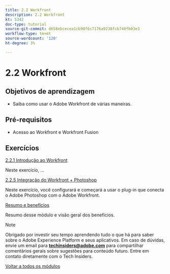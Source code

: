 ```yaml
---
title: 2.2 Workfront
description: 2.2 Workfront
kt: 5342
doc-type: tutorial
source-git-commit: d658ebcecea1cb98f6c7176a9238fcb740fb03e3
workflow-type: tm+mt
source-wordcount: '120'
ht-degree: 3%

---
```


# 2.2 Workfront

## Objetivos de aprendizagem

- Saiba como usar o Adobe Workfront de várias maneiras.

## Pré-requisitos

- Acesso ao Workfront e Workfront Fusion

## Exercícios

[2.2.1 Introdução ao Workfront](./ex1.md)

Neste exercício, ...

[2.2.5 Integração do Workfront + Photoshop](./ex5.md)

Neste exercício, você configurará e começará a usar o plug-in que conecta o Adobe Photoshop com o Adobe Workfront.

[Resumo e benefícios](./summary.md)

Resumo desse módulo e visão geral dos benefícios.

>[!NOTE]
>
>Obrigado por investir seu tempo aprendendo tudo o que há para saber sobre o Adobe Experience Platform e seus aplicativos. Em caso de dúvidas, envie um email para **techinsiders@adobe.com** para compartilhar comentários gerais sobre sugestões para conteúdo futuro. Entre em contato diretamente com o Tech Insiders.

[Voltar a todos os módulos](../../../overview.md)
